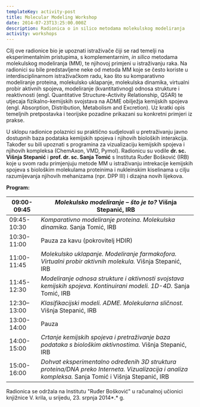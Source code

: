 ```yaml
---
templateKey: activity-post
title: Molecular Modeling Workshop
date: 2014-07-23T13:25:00.000Z
description: Radionica o in silico metodama molekulskog modeliranja
activity: workshops
---
```

Cilj ove radionice bio je upoznati istraživače čiji se rad temelji na eksperimentalnim pristupima, s komplementarnim, *in silico* metodama molekulskog modeliranja (MM), te njihovoj primjeni u istraživanju raka. Na radionici su bile predstavljene neke od metoda MM koje se često koriste u interdisciplinarnom istraživačkom radu, kao što su komparativno modeliranje proteina, molekulsko uklapanje, molekulska dinamika, virtualni probir aktivnih spojeva, modeliranje (kvantitativnog) odnosa strukture i reaktivnosti (engl. Quantitative Structure-Activity Relationship, QSAR) te utjecaja fizikalno-kemijskih svojstava na ADME obilježja kemijskih spojeva (engl. Absorption, Distribution, Metabolism and Excretion). Uz kratki opis temeljnih pretpostavka i teorijske pozadine prikazani su konkretni primjeri iz prakse. 

U sklopu radionice polaznici su praktično sudjelovali u pretraživanju javno dostupnih baza podataka kemijskih spojeva i njihovih bioloških interakcija. Također su bili upoznati s programina za vizualizaciju kemijskih spojeva i njihovih kompleksa (ChemAxon, VMD, Pymol). Radionicu su vodile **dr. sc. Višnja Stepanić** i **prof. dr. sc. Sanja Tomić** s Instituta Ruđer Bošković (IRB) koje u svom radu primjenjuju metode MM u istraživanju intrekacije kemijskih spojeva s biološkim molekulama proteinima i nukleinskim kiselinama u cilju razumijevanja njihovih mehanizama (npr. DPP III) i dizajna novih lijekova.

**Program:**

| 09:00-09:45 | *Molekulsko modeliranje – što je to?* Višnja Stepanić, IRB                                                                                          |
| ----------- | --------------------------------------------------------------------------------------------------------------------------------------------------- |
| 09:45-10:30 | *Komparativno modeliranje proteina. Molekulska dinamika.* Sanja Tomić, IRB                                                                          |
| 10:30-11:00 | Pauza za kavu (pokrovitelj HDIR)                                                                                                                    |
| 11:00-11:45 | *Molekulsko uklapanje. Modeliranje farmakofora. Virtualni probir aktivnih molekula.* Višnja Stepanić, IRB                                           |
| 11:45-12:30 | *Modeliranje odnosa strukture i aktivnosti svojstava kemijskih spojeva. Kontinuirani modeli. 1D-4D.* Sanja Tomić, IRB                               |
| 12:30–13:00 | *Klasifikacijski modeli. ADME. Molekularna sličnost.* Višnja Stepanić, IRB                                                                          |
| 13:00-14:00 | Pauza                                                                                                                                               |
| 14:00-15:00 | *Crtanje kemijskih spojeva i pretraživanje baza podataka s biološkim aktivnostima.* Višnja Stepanić, IRB                                            |
| 15:00-16:00 | *Dohvat eksperimentalno određenih 3D struktura proteina/DNA preko Interneta. Vizualizacija i analiza kompleksa.* Sanja Tomić i Višnja Stepanić, IRB |



Radionica se održala na Institutu "Ruđer Bošković" u računalnoj učionici knjižnice V. krila, u srijedu, 23. srpnja 2014*.* g.